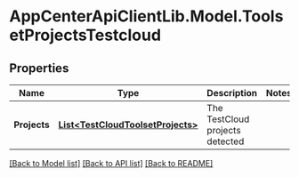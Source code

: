 # AppCenterApiClientLib.Model.ToolsetProjectsTestcloud
## Properties

Name | Type | Description | Notes
------------ | ------------- | ------------- | -------------
**Projects** | [**List&lt;TestCloudToolsetProjects&gt;**](TestCloudToolsetProjects.md) | The TestCloud projects detected | 

[[Back to Model list]](../README.md#documentation-for-models) [[Back to API list]](../README.md#documentation-for-api-endpoints) [[Back to README]](../README.md)

